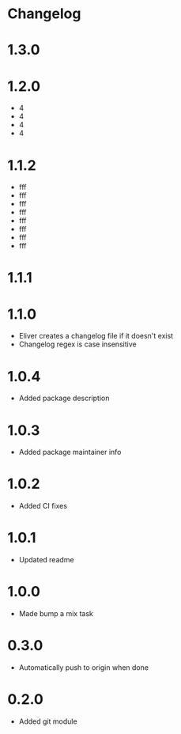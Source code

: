 # Changelog

# 1.3.0


# 1.2.0
* 4
* 4
* 4
* 4

# 1.1.2
* fff
* fff
* fff
* fff
* fff
* fff
* fff
* fff

# 1.1.1


# 1.1.0
* Eliver creates a changelog file if it doesn't exist
* Changelog regex is case insensitive

# 1.0.4
* Added package description

# 1.0.3
* Added package maintainer info

# 1.0.2
* Added CI fixes

# 1.0.1
* Updated readme

# 1.0.0
* Made bump a mix task

# 0.3.0
* Automatically push to origin when done

# 0.2.0
* Added git module

